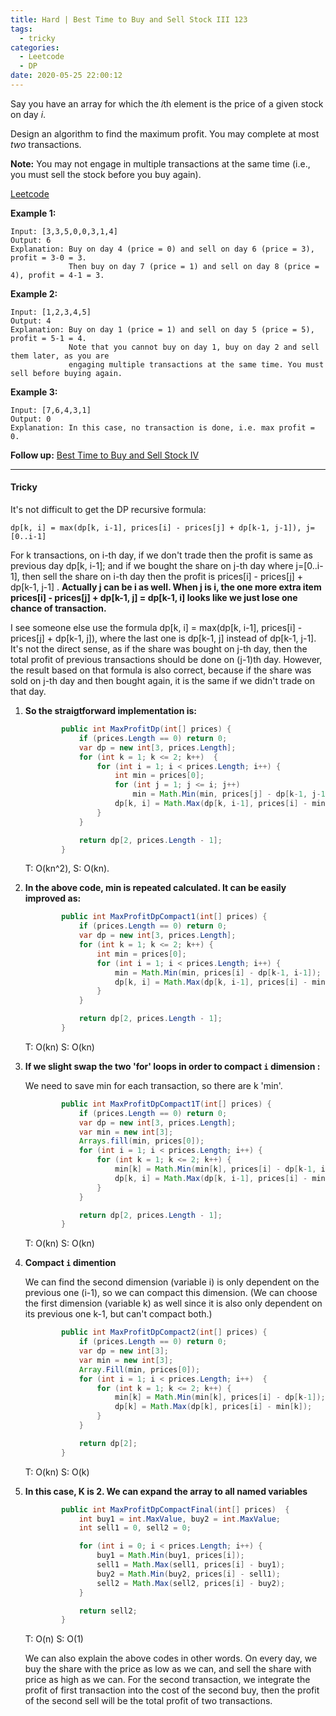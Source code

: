 ```yaml
---
title: Hard | Best Time to Buy and Sell Stock III 123
tags:
  - tricky
categories:
  - Leetcode
  - DP
date: 2020-05-25 22:00:12
---
```


Say you have an array for which the *i*th element is the price of a given stock on day *i*.

Design an algorithm to find the maximum profit. You may complete at most *two* transactions.

**Note:** You may not engage in multiple transactions at the same time (i.e., you must sell the stock before you buy again).

[Leetcode](https://leetcode.com/problems/best-time-to-buy-and-sell-stock-iii/)

<!--more-->

**Example 1:**

```
Input: [3,3,5,0,0,3,1,4]
Output: 6
Explanation: Buy on day 4 (price = 0) and sell on day 6 (price = 3), profit = 3-0 = 3.
             Then buy on day 7 (price = 1) and sell on day 8 (price = 4), profit = 4-1 = 3.
```

**Example 2:**

```
Input: [1,2,3,4,5]
Output: 4
Explanation: Buy on day 1 (price = 1) and sell on day 5 (price = 5), profit = 5-1 = 4.
             Note that you cannot buy on day 1, buy on day 2 and sell them later, as you are
             engaging multiple transactions at the same time. You must sell before buying again.
```

**Example 3:**

```
Input: [7,6,4,3,1]
Output: 0
Explanation: In this case, no transaction is done, i.e. max profit = 0.
```

**Follow up:** [Best Time to Buy and Sell Stock IV](https://aranne.github.io/2020/06/05/188-Best-time-to-buy-and-sell-stock-IV/#more)

---

#### Tricky

It's not difficult to get the DP recursive formula:

```
dp[k, i] = max(dp[k, i-1], prices[i] - prices[j] + dp[k-1, j-1]), j=[0..i-1]
```

For k transactions, on i-th day,
if we don't trade then the profit is same as previous day dp[k, i-1];
and if we bought the share on j-th day where j=[0..i-1], then sell the share on i-th day then the profit is prices[i] - prices[j] + dp[k-1, j-1] .
**Actually j can be i as well. When j is i, the one more extra item prices[i] - prices[j] + dp[k-1, j] = dp[k-1, i] looks like we just lose one chance of transaction.**

I see someone else use the formula dp[k, i] = max(dp[k, i-1], prices[i] - prices[j] + dp[k-1, j]), where the last one is dp[k-1, j] instead of dp[k-1, j-1]. It's not the direct sense, as if the share was bought on j-th day, then the total profit of previous transactions should be done on (j-1)th day. However, the result based on that formula is also correct, because if the share was sold on j-th day and then bought again, it is the same if we didn't trade on that day.

1. **So the straigtforward implementation is:**

   ```java
           public int MaxProfitDp(int[] prices) {
               if (prices.Length == 0) return 0;
               var dp = new int[3, prices.Length];
               for (int k = 1; k <= 2; k++)  {
                   for (int i = 1; i < prices.Length; i++) {
                       int min = prices[0];
                       for (int j = 1; j <= i; j++)
                           min = Math.Min(min, prices[j] - dp[k-1, j-1]);
                       dp[k, i] = Math.Max(dp[k, i-1], prices[i] - min);
                   }
               }
   
               return dp[2, prices.Length - 1];
           }
   ```

   T: O(kn^2), 			S: O(kn).

2. **In the above code, min is repeated calculated. It can be easily improved as:**

   ```java
           public int MaxProfitDpCompact1(int[] prices) {
               if (prices.Length == 0) return 0;
               var dp = new int[3, prices.Length];
               for (int k = 1; k <= 2; k++) {
                   int min = prices[0];
                   for (int i = 1; i < prices.Length; i++) {
                       min = Math.Min(min, prices[i] - dp[k-1, i-1]);
                       dp[k, i] = Math.Max(dp[k, i-1], prices[i] - min);
                   }
               }
   
               return dp[2, prices.Length - 1];
           }
   ```

   T: O(kn)				S: O(kn)

3. **If we slight swap the two 'for' loops in order to compact `i` dimension :**

   We need to save min for each transaction, so there are k 'min'.

   ```java
           public int MaxProfitDpCompact1T(int[] prices) {
               if (prices.Length == 0) return 0;
               var dp = new int[3, prices.Length];
               var min = new int[3];
               Arrays.fill(min, prices[0]);
               for (int i = 1; i < prices.Length; i++) {
                   for (int k = 1; k <= 2; k++) {
                       min[k] = Math.Min(min[k], prices[i] - dp[k-1, i-1]);
                       dp[k, i] = Math.Max(dp[k, i-1], prices[i] - min[k]);
                   }
               }
   
               return dp[2, prices.Length - 1];
           }
   ```

   T: O(kn)			S: O(kn)

4. **Compact `i` dimention**

   We can find the second dimension (variable i) is only dependent on the previous one (i-1), so we can compact this dimension. (We can choose the first dimension (variable k) as well since it is also only dependent on its previous one k-1, but can't compact both.)

   ```java
           public int MaxProfitDpCompact2(int[] prices) {
               if (prices.Length == 0) return 0;
               var dp = new int[3];
               var min = new int[3];
               Array.Fill(min, prices[0]);
               for (int i = 1; i < prices.Length; i++)  {
                   for (int k = 1; k <= 2; k++) {
                       min[k] = Math.Min(min[k], prices[i] - dp[k-1]);
                       dp[k] = Math.Max(dp[k], prices[i] - min[k]);
                   }
               }
   
               return dp[2];
           }
   ```

   T: O(kn)		S:  O(k)

5. **In this case, K is 2. We can expand the array to all named variables**

   ```java
           public int MaxProfitDpCompactFinal(int[] prices)  {
               int buy1 = int.MaxValue, buy2 = int.MaxValue;
               int sell1 = 0, sell2 = 0;
   
               for (int i = 0; i < prices.Length; i++) {
                   buy1 = Math.Min(buy1, prices[i]);
                   sell1 = Math.Max(sell1, prices[i] - buy1);
                   buy2 = Math.Min(buy2, prices[i] - sell1);
                   sell2 = Math.Max(sell2, prices[i] - buy2);
               }
   
               return sell2;
           }
   ```

   T: O(n)		S: O(1)

   We can also explain the above codes in other words. On every day, we buy the share with the price as low as we can, and sell the share with price as high as we can. For the second transaction, we integrate the profit of first transaction into the cost of the second buy, then the profit of the second sell will be the total profit of two transactions.

